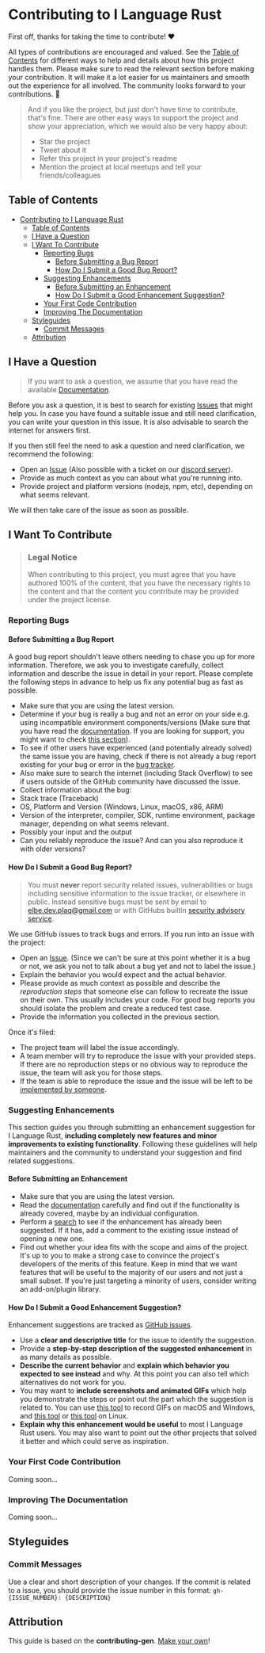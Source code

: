 # Contributing to I Language Rust

First off, thanks for taking the time to contribute! ❤️

All types of contributions are encouraged and valued. See the [Table of Contents](#table-of-contents) for different ways to help and details about how this project handles them. Please make sure to read the relevant section before making your contribution. It will make it a lot easier for us maintainers and smooth out the experience for all involved. The community looks forward to your contributions. 🎉

> And if you like the project, but just don't have time to contribute, that's fine. There are other easy ways to support the project and show your appreciation, which we would also be very happy about:
>
> - Star the project
> - Tweet about it
> - Refer this project in your project's readme
> - Mention the project at local meetups and tell your friends/colleagues


## Table of Contents

- [Contributing to I Language Rust](#contributing-to-i-language-rust)
	- [Table of Contents](#table-of-contents)
	- [I Have a Question](#i-have-a-question)
	- [I Want To Contribute](#i-want-to-contribute)
		- [Reporting Bugs](#reporting-bugs)
			- [Before Submitting a Bug Report](#before-submitting-a-bug-report)
			- [How Do I Submit a Good Bug Report?](#how-do-i-submit-a-good-bug-report)
		- [Suggesting Enhancements](#suggesting-enhancements)
			- [Before Submitting an Enhancement](#before-submitting-an-enhancement)
			- [How Do I Submit a Good Enhancement Suggestion?](#how-do-i-submit-a-good-enhancement-suggestion)
		- [Your First Code Contribution](#your-first-code-contribution)
		- [Improving The Documentation](#improving-the-documentation)
	- [Styleguides](#styleguides)
		- [Commit Messages](#commit-messages)
	- [Attribution](#attribution)



## I Have a Question

> If you want to ask a question, we assume that you have read the available [Documentation](https://i-language-rust.readthedocs.io).

Before you ask a question, it is best to search for existing [Issues](https://github.com/I-Language-Development/I-Language-Rust/issues) that might help you. In case you have found a suitable issue and still need clarification, you can write your question in this issue. It is also advisable to search the internet for answers first.

If you then still feel the need to ask a question and need clarification, we recommend the following:

- Open an [Issue](https://github.com/I-Language-Development/I-Language-Rust/issues/new) (Also possible with a ticket on our [discord server](https://discord.gg/JVyyDukQqV)).
- Provide as much context as you can about what you're running into.
- Provide project and platform versions (nodejs, npm, etc), depending on what seems relevant.

We will then take care of the issue as soon as possible.

## I Want To Contribute

> ### Legal Notice
> When contributing to this project, you must agree that you have authored 100% of the content, that you have the necessary rights to the content and that the content you contribute may be provided under the project license.

### Reporting Bugs


#### Before Submitting a Bug Report

A good bug report shouldn't leave others needing to chase you up for more information. Therefore, we ask you to investigate carefully, collect information and describe the issue in detail in your report. Please complete the following steps in advance to help us fix any potential bug as fast as possible.

- Make sure that you are using the latest version.
- Determine if your bug is really a bug and not an error on your side e.g. using incompatible environment components/versions (Make sure that you have read the [documentation](https://i-language-rust.readthedocs.io). If you are looking for support, you might want to check [this section](#i-have-a-question)).
- To see if other users have experienced (and potentially already solved) the same issue you are having, check if there is not already a bug report existing for your bug or error in the [bug tracker](https://github.com/I-Language-Development/I-Language-Rustissues?q=label%3Abug).
- Also make sure to search the internet (including Stack Overflow) to see if users outside of the GitHub community have discussed the issue.
- Collect information about the bug:
- Stack trace (Traceback)
- OS, Platform and Version (Windows, Linux, macOS, x86, ARM)
- Version of the interpreter, compiler, SDK, runtime environment, package manager, depending on what seems relevant.
- Possibly your input and the output
- Can you reliably reproduce the issue? And can you also reproduce it with older versions?


#### How Do I Submit a Good Bug Report?

> You must **never** report security related issues, vulnerabilities or bugs including sensitive information to the issue tracker, or elsewhere in public. Instead sensitive bugs must be sent by email to [elbe.dev.plaq@gmail.com](mailto:elbe.dev.plaq@gmail.com) or with GitHubs builtin [security advisory service](https://github.com/I-Language-Development/I-language-rust/security/advisories/new).

We use GitHub issues to track bugs and errors. If you run into an issue with the project:

- Open an [Issue](https://github.com/I-Language-Development/I-Language-Rust/issues/new). (Since we can't be sure at this point whether it is a bug or not, we ask you not to talk about a bug yet and not to label the issue.)
- Explain the behavior you would expect and the actual behavior.
- Please provide as much context as possible and describe the *reproduction steps* that someone else can follow to recreate the issue on their own. This usually includes your code. For good bug reports you should isolate the problem and create a reduced test case.
- Provide the information you collected in the previous section.

Once it's filed:

- The project team will label the issue accordingly.
- A team member will try to reproduce the issue with your provided steps. If there are no reproduction steps or no obvious way to reproduce the issue, the team will ask you for those steps.
- If the team is able to reproduce the issue and the issue will be left to be [implemented by someone](#your-first-code-contribution).

### Suggesting Enhancements

This section guides you through submitting an enhancement suggestion for I Language Rust, **including completely new features and minor improvements to existing functionality**. Following these guidelines will help maintainers and the community to understand your suggestion and find related suggestions.


#### Before Submitting an Enhancement

- Make sure that you are using the latest version.
- Read the [documentation](https://i-language-rust.readthedocs.io) carefully and find out if the functionality is already covered, maybe by an individual configuration.
- Perform a [search](https://github.com/I-Language-Development/I-Language-Rust/issues) to see if the enhancement has already been suggested. If it has, add a comment to the existing issue instead of opening a new one.
- Find out whether your idea fits with the scope and aims of the project. It's up to you to make a strong case to convince the project's developers of the merits of this feature. Keep in mind that we want features that will be useful to the majority of our users and not just a small subset. If you're just targeting a minority of users, consider writing an add-on/plugin library.

#### How Do I Submit a Good Enhancement Suggestion?

Enhancement suggestions are tracked as [GitHub issues](https://github.com/I-Language-Development/I-Language-Rust/issues).

- Use a **clear and descriptive title** for the issue to identify the suggestion.
- Provide a **step-by-step description of the suggested enhancement** in as many details as possible.
- **Describe the current behavior** and **explain which behavior you expected to see instead** and why. At this point you can also tell which alternatives do not work for you.
- You may want to **include screenshots and animated GIFs** which help you demonstrate the steps or point out the part which the suggestion is related to. You can use [this tool](https://www.cockos.com/licecap/) to record GIFs on macOS and Windows, and [this tool](https://github.com/colinkeenan/silentcast) or [this tool](https://github.com/GNOME/byzanz) on Linux.
- **Explain why this enhancement would be useful** to most I Language Rust users. You may also want to point out the other projects that solved it better and which could serve as inspiration.


### Your First Code Contribution

Coming soon...
<!-- TODO
include Setup of env, IDE and typical getting started instructions?

-->

### Improving The Documentation

Coming soon...
<!-- TODO
Updating, improving and correcting the documentation

-->

## Styleguides

### Commit Messages

Use a clear and short description of your changes. If the commit is related to a issue, you should provide the issue number in this format: `gh-{ISSUE_NUMBER}: {DESCRIPTION}`

## Attribution

This guide is based on the **contributing-gen**. [Make your own](https://github.com/bttger/contributing-gen)!
